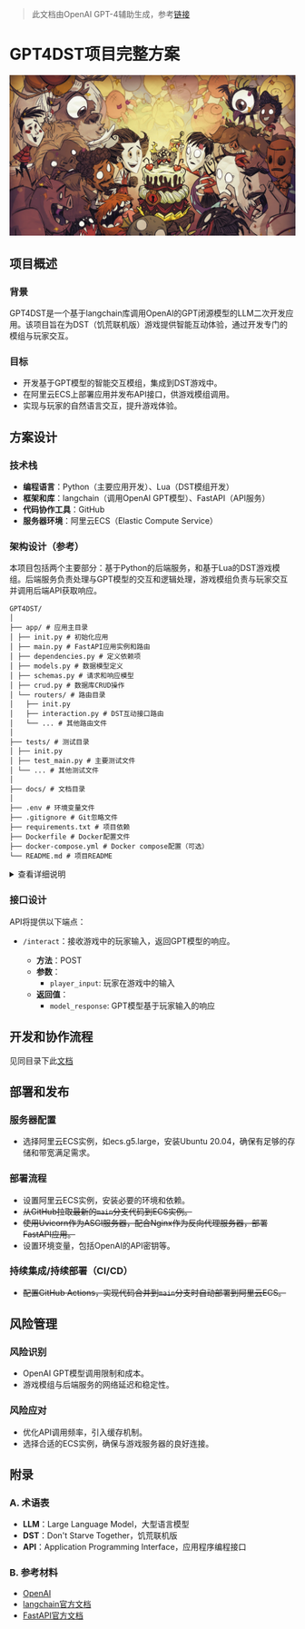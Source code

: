 > 此文档由OpenAI GPT-4辅助生成，参考[链接](https://chat.openai.com/)
# GPT4DST项目完整方案
![BG](../../assets/DSTBG_1.png )
## 项目概述
<!-- ![BG](../assets/logo_1.jpg) -->
### 背景

GPT4DST是一个基于langchain库调用OpenAI的GPT闭源模型的LLM二次开发应用。该项目旨在为DST（饥荒联机版）游戏提供智能互动体验，通过开发专门的模组与玩家交互。

### 目标

- 开发基于GPT模型的智能交互模组，集成到DST游戏中。
- 在阿里云ECS上部署应用并发布API接口，供游戏模组调用。
- 实现与玩家的自然语言交互，提升游戏体验。

## 方案设计

### 技术栈

- **编程语言**：Python（主要应用开发）、Lua（DST模组开发）
- **框架和库**：langchain（调用OpenAI GPT模型）、FastAPI（API服务）
- **代码协作工具**：GitHub
- **服务器环境**：阿里云ECS（Elastic Compute Service）

### 架构设计（参考）

本项目包括两个主要部分：基于Python的后端服务，和基于Lua的DST游戏模组。后端服务负责处理与GPT模型的交互和逻辑处理，游戏模组负责与玩家交互并调用后端API获取响应。

```
GPT4DST/
│
├── app/ # 应用主目录
│ ├── init.py # 初始化应用
│ ├── main.py # FastAPI应用实例和路由
│ ├── dependencies.py # 定义依赖项
│ ├── models.py # 数据模型定义
│ ├── schemas.py # 请求和响应模型
│ ├── crud.py # 数据库CRUD操作
│ └── routers/ # 路由目录
│   ├── init.py
│   ├── interaction.py # DST互动接口路由
│   └── ... # 其他路由文件
│
├── tests/ # 测试目录
│ ├── init.py
│ ├── test_main.py # 主要测试文件
│ └── ... # 其他测试文件
│
├── docs/ # 文档目录
│
├── .env # 环境变量文件
├── .gitignore # Git忽略文件
├── requirements.txt # 项目依赖
├── Dockerfile # Docker配置文件
├── docker-compose.yml # Docker compose配置（可选）
└── README.md # 项目README
```

<details>
<summary>查看详细说明</summary>

- **app/**: 应用程序的核心目录，包含所有主要的Python代码。
  - **main.py**: 定义FastAPI应用实例和路由，是应用的入口点。
  - **dependencies.py**: 定义项目所需的依赖项，例如数据库连接和查询参数。
  - **models.py**: 定义数据模型，通常用于ORM。
  - **schemas.py**: 定义请求和响应的Pydantic模型，用于数据验证和序列化。
  - **crud.py**: 定义对数据库的CRUD操作，用于抽象化数据库交互。
  - **routers/**: 存放定义各种API路由的文件，例如`interaction.py`负责处理与DST互动相关的API路由。

- **tests/**: 包含针对应用程序的单元测试和集成测试的目录。

- **docs/**: 存放项目文档的目录，可以包含使用Sphinx生成的文档。

- **.env**: 包含不应公开的环境变量，如API密钥和数据库URI。

- **requirements.txt**: 列出了所有项目依赖，可以通过`pip install -r requirements.txt`安装。

- **Dockerfile** 和 **docker-compose.yml**: 用于容器化应用和服务，简化部署流程。

- **README.md**: 提供项目概览，安装和使用指南，以及贡献说明。

</details>

### 接口设计

API将提供以下端点：

- `/interact`：接收游戏中的玩家输入，返回GPT模型的响应。

  - **方法**：POST
  - **参数**：
    - `player_input`: 玩家在游戏中的输入
  - **返回值**：
    - `model_response`: GPT模型基于玩家输入的响应

## 开发和协作流程

见同目录下此[文档](./项目协作手册.md)

## 部署和发布

### 服务器配置

- 选择阿里云ECS实例，如ecs.g5.large，安装Ubuntu 20.04，确保有足够的存储和带宽满足需求。

### 部署流程

- 设置阿里云ECS实例，安装必要的环境和依赖。
- ~~从GitHub拉取最新的`main`分支代码到ECS实例。~~
- ~~使用Uvicorn作为ASGI服务器，配合Nginx作为反向代理服务器，部署FastAPI应用。~~
- 设置环境变量，包括OpenAI的API密钥等。

### 持续集成/持续部署（CI/CD）

- ~~配置GitHub Actions，实现代码合并到`main`分支时自动部署到阿里云ECS。~~

## 风险管理

### 风险识别

- OpenAI GPT模型调用限制和成本。
- 游戏模组与后端服务的网络延迟和稳定性。

### 风险应对

- 优化API调用频率，引入缓存机制。
- 选择合适的ECS实例，确保与游戏服务器的良好连接。

## 附录

### A. 术语表

- **LLM**：Large Language Model，大型语言模型
- **DST**：Don't Starve Together，饥荒联机版
- **API**：Application Programming Interface，应用程序编程接口

### B. 参考材料

- [OpenAI](https://openai.com)
- [langchain官方文档](https://python.langchain.com/docs/)
- [FastAPI官方文档](https://fastapi.tiangolo.com/)
